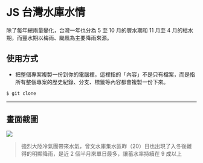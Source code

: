 # JS 台灣水庫水情

除了每年總雨量變化，台灣一年也分為 5 至 10 月的豐水期和 11 月至 4 月的枯水期，而豐水期以梅雨、颱風為主要降雨來源。

## 使用方式
- 把整個專案複製一份到你的電腦裡，這裡指的「內容」不是只有檔案，而是指所有整個專案的歷史紀錄、分支、標籤等內容都會複製一份下來。
```sh
$ git clone
```

----

## 畫面截圖
![](https://i.imgur.com/daZ4TNb.png)
> 強烈大陸冷氣團帶來水氣，曾文水庫集水區昨（20）日也出現了入冬後難得的明顯降雨，是近 2 個半月來單日最多，讓蓄水率持續在 9 成以上
